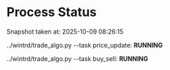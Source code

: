 # Process Status

Snapshot taken at: 2025-10-09 08:26:15

../wintrd/trade_algo.py --task price_update: **RUNNING**

../wintrd/trade_algo.py --task buy_sell: **RUNNING**

